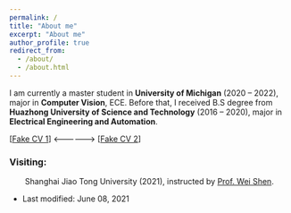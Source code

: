 ```yaml
---
permalink: /
title: "About me"
excerpt: "About me"
author_profile: true
redirect_from: 
  - /about/
  - /about.html
---
```


I am currently a master student in <b>University of Michigan</b> (2020 – 2022), major in <b>Computer Vision</b>, ECE. Before that, I received B.S degree from <b>Huazhong University of Science and Technology</b> (2016 – 2020), major in <b>Electrical Engineering and Automation</b>.

[[Fake CV 1](https://github.com/Pengchengzhi/Pengchengzhi.github.io/blob/master/files/cv/fake%20cv.pdf)]
<------> [[Fake CV 2](https://github.com/Pengchengzhi/Pengchengzhi.github.io/blob/master/files/cv/fake%20cv.pdf)]

### **Visiting:**

<p style="text-indent:2em"> Shanghai Jiao Tong University (2021), instructed by <a href="https://shenwei1231.github.io/">Prof. Wei Shen</a>.</p>
  
* Last modified: June 08, 2021






<!---Activity and Service--->
<!---Experience--->
